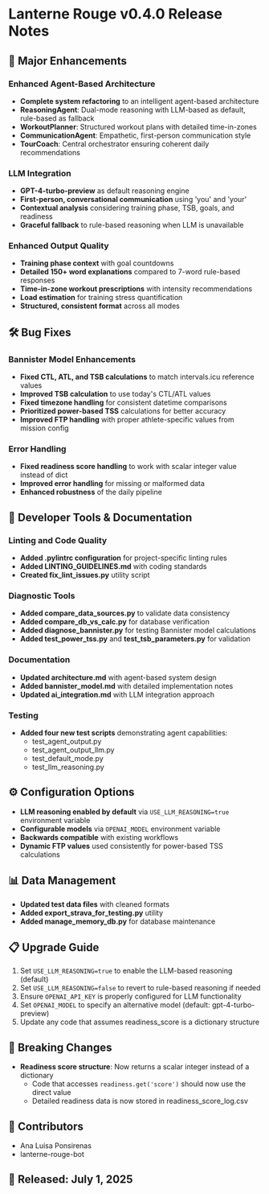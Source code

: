 # Lanterne Rouge v0.4.0 Release Notes

## 🚀 Major Enhancements

### Enhanced Agent-Based Architecture
- **Complete system refactoring** to an intelligent agent-based architecture
- **ReasoningAgent**: Dual-mode reasoning with LLM-based as default, rule-based as fallback
- **WorkoutPlanner**: Structured workout plans with detailed time-in-zones
- **CommunicationAgent**: Empathetic, first-person communication style
- **TourCoach**: Central orchestrator ensuring coherent daily recommendations

### LLM Integration
- **GPT-4-turbo-preview** as default reasoning engine
- **First-person, conversational communication** using 'you' and 'your'
- **Contextual analysis** considering training phase, TSB, goals, and readiness
- **Graceful fallback** to rule-based reasoning when LLM is unavailable

### Enhanced Output Quality
- **Training phase context** with goal countdowns
- **Detailed 150+ word explanations** compared to 7-word rule-based responses
- **Time-in-zone workout prescriptions** with intensity recommendations
- **Load estimation** for training stress quantification
- **Structured, consistent format** across all modes

## 🛠️ Bug Fixes

### Bannister Model Enhancements
- **Fixed CTL, ATL, and TSB calculations** to match intervals.icu reference values
- **Improved TSB calculation** to use today's CTL/ATL values
- **Fixed timezone handling** for consistent datetime comparisons
- **Prioritized power-based TSS** calculations for better accuracy
- **Improved FTP handling** with proper athlete-specific values from mission config

### Error Handling
- **Fixed readiness score handling** to work with scalar integer value instead of dict
- **Improved error handling** for missing or malformed data
- **Enhanced robustness** of the daily pipeline

## 🧰 Developer Tools & Documentation

### Linting and Code Quality
- **Added .pylintrc configuration** for project-specific linting rules
- **Added LINTING_GUIDELINES.md** with coding standards
- **Created fix_lint_issues.py** utility script

### Diagnostic Tools
- **Added compare_data_sources.py** to validate data consistency
- **Added compare_db_vs_calc.py** for database verification
- **Added diagnose_bannister.py** for testing Bannister model calculations
- **Added test_power_tss.py** and **test_tsb_parameters.py** for validation

### Documentation
- **Updated architecture.md** with agent-based system design
- **Added bannister_model.md** with detailed implementation notes
- **Updated ai_integration.md** with LLM integration approach

### Testing
- **Added four new test scripts** demonstrating agent capabilities:
  - test_agent_output.py
  - test_agent_output_llm.py
  - test_default_mode.py
  - test_llm_reasoning.py

## ⚙️ Configuration Options

- **LLM reasoning enabled by default** via `USE_LLM_REASONING=true` environment variable
- **Configurable models** via `OPENAI_MODEL` environment variable
- **Backwards compatible** with existing workflows
- **Dynamic FTP values** used consistently for power-based TSS calculations

## 📊 Data Management

- **Updated test data files** with cleaned formats
- **Added export_strava_for_testing.py** utility
- **Added manage_memory_db.py** for database maintenance

## 📋 Upgrade Guide

1. Set `USE_LLM_REASONING=true` to enable the LLM-based reasoning (default)
2. Set `USE_LLM_REASONING=false` to revert to rule-based reasoning if needed
3. Ensure `OPENAI_API_KEY` is properly configured for LLM functionality
4. Set `OPENAI_MODEL` to specify an alternative model (default: gpt-4-turbo-preview)
5. Update any code that assumes readiness_score is a dictionary structure

## 🔄 Breaking Changes

- **Readiness score structure**: Now returns a scalar integer instead of a dictionary
  - Code that accesses `readiness.get('score')` should now use the direct value
  - Detailed readiness data is now stored in readiness_score_log.csv

## 👥 Contributors

- Ana Luisa Ponsirenas
- lanterne-rouge-bot

## 📅 Released: July 1, 2025
